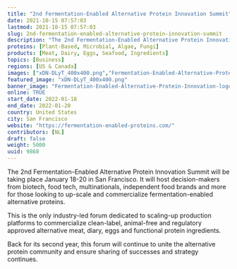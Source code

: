 ```yaml
---
title: "2nd Fermentation-Enabled Alternative Protein Innovation Summit"
date: 2021-10-15 07:57:03
lastmod: 2021-10-15 07:57:03
slug: 2nd-fermentation-enabled-alternative-protein-innovation-summit
description: "The 2nd Fermentation-Enabled Alternative Protein Innovation Summit will be taking place January 18-20 in San Francisco. It will host decision-makers from biotech, food tech, multinationals, independent food brands and more for those looking to up-scale and commercialize fermentation-enabled alternative proteins.This is the only industry-led forum dedicated to scaling-up production platforms to commercialize clean-label, animal-free and regulatory approved alternative meat, diary, eggs and functional protein ingredients."
proteins: [Plant-Based, Microbial, Algae, Fungi]
products: [Meat, Dairy, Eggs, Seafood, Ingredients]
topics: [Business]
regions: [US & Canada]
images: ["xDN-DLyT_400x400.png","Fermentation-Enabled-Alternative-Protein-Innovation-logo-FINAL-2048x381.jpg"]
featured_image: "xDN-DLyT_400x400.png"
banner_image: "Fermentation-Enabled-Alternative-Protein-Innovation-logo-FINAL-2048x381.jpg"
online: TRUE
start_date: 2022-01-18
end_date: 2022-01-20
country: United States
city: San Francisco
website: "https://fermentation-enabled-proteins.com/"
contributors: [NL]
draft: false
weight: 5000
uuid: 9868
---
```

The 2nd Fermentation-Enabled Alternative Protein Innovation Summit will
be taking place January 18-20 in San Francisco. It will host
decision-makers from biotech, food tech, multinationals, independent
food brands and more for those looking to up-scale and commercialize
fermentation-enabled alternative proteins.

This is the only industry-led forum dedicated to scaling-up production
platforms to commercialize clean-label, animal-free and regulatory
approved alternative meat, diary, eggs and functional protein
ingredients.

Back for its second year, this forum will continue to unite the
alternative protein community and ensure sharing of successes and
strategy continues.
